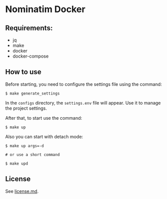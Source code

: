 # Nominatim Docker

## Requirements:

- jq
- make
- docker
- docker-compose

## How to use 

Before starting, you need to configure the settings file using the command:

```shell
$ make generate_settings
```

In the `configs` directory, the `settings.env` file will appear. Use it to manage the project settings.

After that, to start use the command:

```shell
$ make up
```

Also you can start with detach mode:

```shell
$ make up args=-d

# or use a short command

$ make upd
```

## License

See [license.md](https://github.com/ready-to-use-docker/nominatim/blob/master/license.md).
